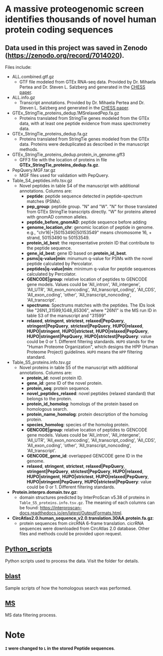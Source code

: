# A massive proteogenomic screen identifies thousands of novel human protein coding sequences

## Data used in this project was saved in Zenodo (https://zenodo.org/record/7014020).

Files include:
* ALL.combined.gtf.gz 
    * GTF file modeled from GTEx RNA-seq data. Provided by Dr. Mihaela Pertea and Dr. Steven L. Salzberg and generated in the [CHESS paper](https://genomebiology.biomedcentral.com/articles/10.1186/s13059-018-1590-2).
* ALL.info.gz 
  * Transcript annotations. Provided by Dr. Mihaela Pertea and Dr. Steven L. Salzberg and generated in the [CHESS paper](https://genomebiology.biomedcentral.com/articles/10.1186/s13059-018-1590-2).
* GTEx_StringTie_proteins_dedup.1MSrelaxedPep.fa.gz
  * Proteins translated from StringTie genes modeled from the GTEx data, with at least one peptide evidence from mass spectrometry data.
* GTEx_StringTie_proteins_dedup.fa.gz
  * Proteins translated from StringTie genes modeled from the GTEx data. Proteins were deduplicated as described in the manuscript methods.
* GTEx_StringTie_proteins_dedup.protein_in_genome.gff3
  *  GFF3 file with the location of proteins in file **GTEx_StringTie_proteins_dedup.fa.gz**.
* PepQuery.MGF.tar.gz
  * MGF files used for validation with PepQuery.
* Table_S4_peptides.info.tsv.gz
  * Novel peptides in table S4 of the manuscript with additional annotations. Columns are:
    * **peptide**: peptide sequence detected in peptide-spectrum matches (PSMs).
    * **pep_group**: peptide group. "N" and "W". "N" for those translated from GTEx StringTie transcripts directly. "W" for proteins altered with gnomAD common alleles.
    * **peptide_before_gnomAD**: peptide sequence before adding 
    * **genome_location_chr**: genomic location of peptide in genome. e.g., "chr16|+|50153490|50153549" means chromosome 16, + strand, 50153490 to 50153549. 
    * **protein_id_best**: the representative protein ID that contribute to the peptide sequence.
    * **gene_id_best**: gene ID based on **protein_id_best**.
    * **psms|q-value|min**: minumum q-value for PSMs with the novel peptide calculated by Percolator.
    * **peptides|q-value|min**: minimum q-value for peptide sequences calculated by Percolator.
    * **GENCODE|group**: relative location of peptides to GENCODE gene models. Values could be 'All_intron', 'All_intergene', 'All_UTR', 'All_exon_noncoding', 'All_transcript_coding', 'All_CDS', 'All_exon_coding', 'other', 'All_transcript_noncoding', 'All_transcript'.
    * **spectrums**: Spectrums matches with the peptides. The IDs look like "26N1_31599,1G48_65306", where "26N1" is the MS run ID in table S3 of the manuscript and "31599" 
    * **relaxed**, **stringent**, **strictest**, **relaxed|PepQuery**, **stringent|PepQuery**, **strictest|PepQuery**, **HUPO|relaxed**, **HUPO|stringent**, **HUPO|strictest**, **HUPO|relaxed|PepQuery**, **HUPO|stringent|PepQuery**, **HUPO|strictest|PepQuery**: value could be 0 or 1. Different filtering standards. `HUPO` stands for the "Human Proteome Organization", which designs the HPP (Human Proteome Project) guidelines. `HUPO` means the `HPP` filtering standard.
* Table_S5_proteins.info.tsv.gz
  * Novel proteins in table S5 of the manuscript with additional annotations. Columns are:
    * **protein_id**: novel protein ID.
    * **gene_id**: gene ID of the novel protein.
    * **protein_seq**: protein sequence.
    * **novel_peptides_relaxed**: novel peptides (relaxed standard) that belongs to the protein.
    * **protein_id_homolog**: homologs of the protein based on homologous search.
    * **protein_name_homolog**: protein description of the homolog protein.
    * **species_homolog**: species of the homolog protein.
    * **GENCODE|group**: relative location of peptides to GENCODE gene models. Values could be 'All_intron', 'All_intergene', 'All_UTR', 'All_exon_noncoding', 'All_transcript_coding', 'All_CDS', 'All_exon_coding', 'other', 'All_transcript_noncoding', 'All_transcript'.
    * **GENCODE_gene_id**: overlapped GENCODE gene ID in the genome.
    * **relaxed**, **stringent**, **strictest**, **relaxed|PepQuery**, **stringent|PepQuery**, **strictest|PepQuery**, **HUPO|relaxed**, **HUPO|stringent**, **HUPO|strictest**, **HUPO|relaxed|PepQuery**, **HUPO|stringent|PepQuery**, **HUPO|strictest|PepQuery**: value could be 0 or 1. Different filtering standards.
* **Protein.interpro.domain.tsv.gz**: 
  * domain structures predicted by InterProScan v5.38 of proteins in `Table_S5_proteins.info.tsv.gz`. The meaning of each columns can be found: https://interproscan-docs.readthedocs.io/en/latest/OutputFormats.html.
* **CircAtlas2.0.human_sequence_v2.0.translation.30AA.protein.fa.gz**: 
  * protein sequences from circRNA 6-frame translation. cicrRNA sequences were downloaded from CircAtlas 2.0 database.
Other files and methods could be provided upon request.

## [Python_scripts](Python_scripts/README.md)
Python scripts used to process the data. Visit the folder for details.

## [blast](blast/README.md)
Sample scripts of how the homologous search was performed.

## [MS](MS/)
MS data filtering process.

# Note
**`I` were changed to `L` in the stored Peptide sequences**.
 

